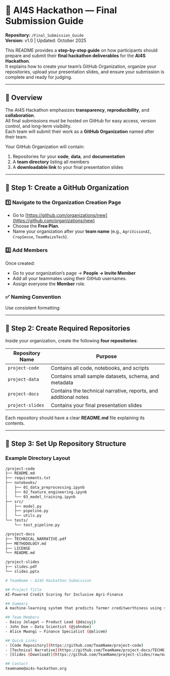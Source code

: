 # 🧭 AI4S Hackathon — Final Submission Guide  
**Repository:** `/Final_Submission_Guide`  
**Version:** v1.0 | Updated: October 2025  

This README provides a **step-by-step guide** on how participants should prepare and submit their **final hackathon deliverables** for the **AI4S Hackathon**.  
It explains how to create your team’s GitHub Organization, organize your repositories, upload your presentation slides, and ensure your submission is complete and ready for judging.

---

## 📘 Overview

The AI4S Hackathon emphasizes **transparency**, **reproducibility**, and **collaboration**.  
All final submissions must be hosted on GitHub for easy access, version control, and long-term visibility.  
Each team will submit their work as a **GitHub Organization** named after their team.  

Your GitHub Organization will contain:
1. Repositories for your **code**, **data**, and **documentation**  
2. A **team directory** listing all members  
3. A **downloadable link** to your final presentation slides  

---

## 📂 Step 1: Create a GitHub Organization

### 1️⃣ Navigate to the Organization Creation Page
- Go to [https://github.com/organizations/new](https://github.com/organizations/new)  
- Choose the **Free Plan**.  
- Name your organization after your **team name** (e.g., `AgriVisionAI`, `CropSense`, `TeamMaizeTech`).  

### 2️⃣ Add Members
Once created:
- Go to your organization’s page → **People → Invite Member**  
- Add all your teammates using their GitHub usernames.  
- Assign everyone the **Member** role.  

### ✅ Naming Convention
Use consistent formatting:  

---

## 🧩 Step 2: Create Required Repositories

Inside your organization, create the following **four repositories**:

| Repository Name | Purpose |
|-----------------|----------|
| `project-code` | Contains all code, notebooks, and scripts |
| `project-data` | Contains small sample datasets, schema, and metadata |
| `project-docs` | Contains the technical narrative, reports, and additional notes |
| `project-slides` | Contains your final presentation slides |

Each repository should have a clear **README.md** file explaining its contents.

---

## 🧱 Step 3: Set Up Repository Structure

### Example Directory Layout

```bash
/project-code
├── README.md
├── requirements.txt
├── notebooks/
│   ├── 01_data_preprocessing.ipynb
│   ├── 02_feature_engineering.ipynb
│   └── 03_model_training.ipynb
├── src/
│   ├── model.py
│   ├── pipeline.py
│   └── utils.py
└── tests/
    └── test_pipeline.py

/project-docs
├── TECHNICAL_NARRATIVE.pdf
├── METHODOLOGY.md
├── LICENSE
└── README.md

/project-slides
├── slides.pdf
└── slides.pptx

# TeamName — AI4S Hackathon Submission

## Project Title
AI-Powered Credit Scoring for Inclusive Agri-Finance

## Summary
A machine-learning system that predicts farmer creditworthiness using synthetic and open agricultural data.

## Team Members
- Daisy Jelagat — Product Lead (@daisyj)
- John Doe — Data Scientist (@johndoe)
- Alice Mwangi — Finance Specialist (@alicem)

## Quick Links
- [Code Repository](https://github.com/TeamName/project-code)
- [Technical Narrative](https://github.com/TeamName/project-docs/TECHNICAL_NARRATIVE.pdf)
- [Slides (Download)](https://github.com/TeamName/project-slides/raw/main/slides.pdf)

## Contact
teamname@ai4s-hackathon.org

